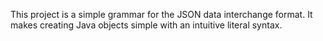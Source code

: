This project is a simple grammar for the JSON data interchange format.  It makes creating Java objects simple with an intuitive literal syntax.